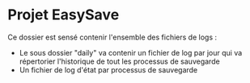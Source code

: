 # Projet EasySave

Ce dossier est sensé contenir l'ensemble des fichiers de logs : 
- Le sous dossier "daily" va contenir un fichier de log par jour qui va répertorier l'historique de tout les processus de sauvegarde
- Un fichier de log d'état par processus de sauvegarde
